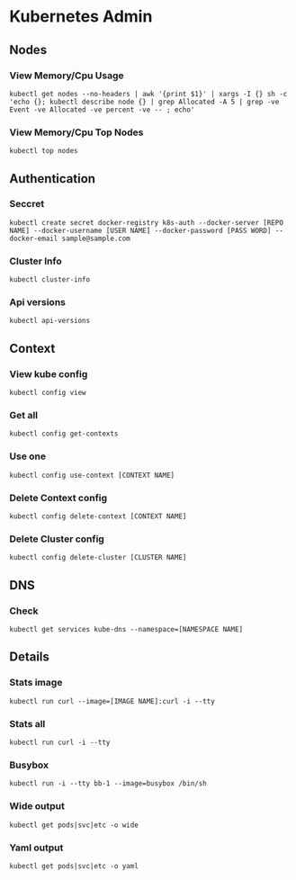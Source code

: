 # Kubernetes Admin

## Nodes

### View Memory/Cpu Usage
```
kubectl get nodes --no-headers | awk '{print $1}' | xargs -I {} sh -c 'echo {}; kubectl describe node {} | grep Allocated -A 5 | grep -ve Event -ve Allocated -ve percent -ve -- ; echo'
```
### View Memory/Cpu Top Nodes
```
kubectl top nodes
```

## Authentication

### Seccret
```
kubectl create secret docker-registry k8s-auth --docker-server [REPO NAME] --docker-username [USER NAME] --docker-password [PASS WORD] --docker-email sample@sample.com
```
### Cluster Info
```
kubectl cluster-info
```
### Api versions
```
kubectl api-versions
```

## Context
### View kube config
```
kubectl config view
```
### Get all
```
kubectl config get-contexts
```
### Use one
```
kubectl config use-context [CONTEXT NAME]
```
### Delete Context config
```
kubectl config delete-context [CONTEXT NAME]
```
### Delete Cluster config
```
kubectl config delete-cluster [CLUSTER NAME]
```

## DNS
### Check
```
kubectl get services kube-dns --namespace=[NAMESPACE NAME]
```

## Details
### Stats image
```
kubectl run curl --image=[IMAGE NAME]:curl -i --tty
```
### Stats all
```
kubectl run curl -i --tty
```
### Busybox
```
kubectl run -i --tty bb-1 --image=busybox /bin/sh
```
### Wide output
```
kubectl get pods|svc|etc -o wide
```
### Yaml output
```
kubectl get pods|svc|etc -o yaml
```
